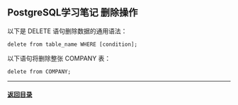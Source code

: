 ## PostgreSQL学习笔记 删除操作

以下是 DELETE 语句删除数据的通用语法：

```
delete from table_name WHERE [condition];
```

以下语句将删除整张 COMPANY 表：

```
delete from COMPANY;
```



---

#### [返回目录](./)

